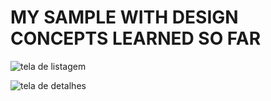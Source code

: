 # MY SAMPLE WITH DESIGN CONCEPTS LEARNED SO FAR


![tela de listagem](captures/)

![tela de detalhes](captures/)

